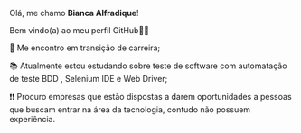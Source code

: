 Olá, me chamo **Bianca Alfradique**!

Bem vindo(a) ao meu perfil GitHub👋🏽

📌 Me encontro em transição de carreira;

📚 Atualmente estou estudando sobre teste de software com automatação de teste BDD , Selenium IDE e Web Driver;

❗❗ Procuro empresas que estão dispostas a darem oportunidades a pessoas que buscam entrar na área da tecnologia, contudo não possuem experiência.


